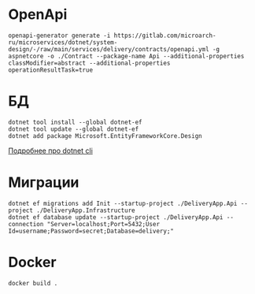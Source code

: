 ﻿# OpenApi
```
openapi-generator generate -i https://gitlab.com/microarch-ru/microservices/dotnet/system-design/-/raw/main/services/delivery/contracts/openapi.yml -g aspnetcore -o ./Contract --package-name Api --additional-properties classModifier=abstract --additional-properties operationResultTask=true
```
# БД
```
dotnet tool install --global dotnet-ef
dotnet tool update --global dotnet-ef
dotnet add package Microsoft.EntityFrameworkCore.Design
```
[Подробнее про dotnet cli](https://learn.microsoft.com/ru-ru/ef/core/cli/dotnet)

# Миграции
```
dotnet ef migrations add Init --startup-project ./DeliveryApp.Api --project ./DeliveryApp.Infrastructure
dotnet ef database update --startup-project ./DeliveryApp.Api --connection "Server=localhost;Port=5432;User Id=username;Password=secret;Database=delivery;"
```
# Docker
```
docker build .
```
